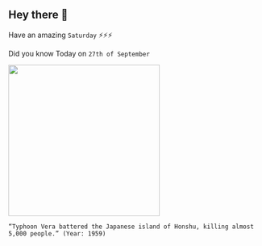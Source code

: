 ## Hey there 👋
Have an amazing `Saturday` ⚡⚡⚡

Did you know Today on `27th of September`
 
 [<img src="https://cms.accuweather.com/wp-content/uploads/2015/09/650x366_09261741_hd22.jpg" width="300" />](https://www.britannica.com/event/Ise-Bay-typhoon-of-1959) 
 ```
“Typhoon Vera battered the Japanese island of Honshu, killing almost 5,000 people.” (Year: 1959)
```
